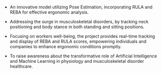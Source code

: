 - An innovative model utilizing Pose Estimation, incorporating RULA and REBA for effective ergonomic analysis.

- Addressing the surge in musculoskeletal disorders, by tracking neck positioning and body stance in both standing and sitting positions.

- Focusing on workers well-being, the project provides real-time tracking and display of REBA and RULA scores, empowering individuals and companies to enhance ergonomic conditions promptly.

- To raise awareness about the transformative role of Artificial Intelligence and Machine Learning in physiology and musculoskeletal disorder healthcare.

